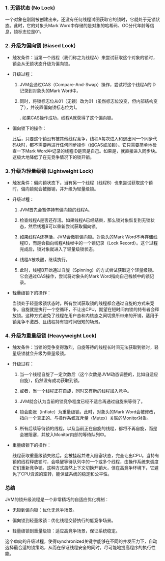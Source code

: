 
### 1. 无锁状态 (No Lock)

一个对象在刚刚被创建出来，还没有任何线程试图获取它的锁时，它就处于无锁状态。此时，它的对象头Mark Word中存储的是对象的哈希码、GC分代年龄等信息，锁标志位是01。

### 2. 升级为偏向锁 (Biased Lock)

- 触发条件：当第一个线程（我们称之为线程A）来尝试获取这个对象的锁时，锁会从无锁状态升级为偏向锁。
    
- 升级过程：
    
    1. JVM会通过CAS（Compare-And-Swap）操作，尝试将这个线程A的ID记录到对象头的Mark Word中。
        
    2. 同时，将锁标志位从01（无锁）改为01（虽然标志位没变，但内部结构变了），并设置偏向锁标志位为1。
        
        . 如果CAS操作成功，线程A就获得了这个偏向锁。
        
- 偏向锁下的操作：
    
    此后，只要这个锁没有被其他线程竞争，线程A每次进入和退出同一个同步代码块时，都不需要再进行任何同步操作（如CAS或加锁）。它只需要简单地检查一下Mark Word中记录的线程ID是否是自己。如果是，就直接进入同步块。这极大地降低了在无竞争情况下的锁开销。
    

### 3. 升级为轻量级锁 (Lightweight Lock)

- 触发条件：偏向锁状态下，当有另一个线程（线程B）也来尝试获取这个锁时，偏向锁就会被撤销，并升级为轻量级锁。
    
- 升级过程：
    
    1. JVM首先会暂停持有偏向锁的线程A。
        
    2. 检查线程A是否还存活。如果线程A已经结束，那么锁对象恢复到无锁状态，然后线程B可以重新尝试获取偏向锁。
        
    3. 如果线程A还存活，JVM会撤销偏向锁。对象头的Mark Word不再存储线程ID，而是会指向线程A栈帧中的一个锁记录（Lock Record）。这个过程完成后，锁对象就进入了轻量级锁状态。
        
    4. 线程A被唤醒，继续执行。
        
    5. 此时，线程B开始通过自旋（Spinning）的方式尝试获取这个轻量级锁。它会通过CAS操作，尝试将对象头的Mark Word指向自己栈帧中的锁记录。
        
- 轻量级锁下的操作：
    
    当锁处于轻量级锁状态时，所有尝试获取锁的线程都会通过自旋的方式来竞争。自旋就是执行一个空循环，不让出CPU，期望在短时间内锁的持有者会释放锁。这种方式避免了线程在用户态和内核态之间切换所带来的开销，适用于锁竞争不激烈、且线程持有锁时间很短的场景。
    

### 4. 升级为重量级锁 (Heavyweight Lock)

- 触发条件：当锁的竞争变得激烈，自旋等待的线程长时间无法获取到锁时，轻量级锁就会升级为重量级锁。
    
- 升级过程：
    
    1. 当一个线程自旋了一定次数后（这个次数是JVM动态调整的，比如自适应自旋），仍然没有成功获取到锁。
        
    2. 或者，当一个线程正在自旋，同时又有新的线程加入竞争。
        
    3. JVM就会认为当前的锁竞争程度已经不适合再通过自旋来等待了。
        
    4. 锁会膨胀（inflate）为重量级锁。此时，对象头的Mark Word会被修改，指向一个真正的、与操作系统互斥量（Mutex）关联的Monitor对象。
        
    5. 所有后续等待锁的线程，以及当前正在自旋的线程，都将不再自旋，而是会被阻塞，并放入Monitor内部的等待队列中。
        
- 重量级锁下的操作：
    
    线程获取重量级锁失败后，会被挂起并进入阻塞状态，完全让出CPU。当持有锁的线程释放锁时，会唤醒等待队列中的一个或多个线程，由操作系统来调度它们重新竞争锁。这种方式虽然上下文切换开销大，但在高竞争环境下，它避免了CPU资源的空转，能保证系统的稳定和公平性。
    

### 总结

JVM的锁升级流程是一个非常精巧的自适应优化机制：

- 无锁到偏向锁：优化无竞争场景。
    
- 偏向锁到轻量级锁：优化线程交替执行的低竞争场景。
    
- 轻量级锁到重量级锁：适应高竞争场景，保证系统稳定。
    

这个单向的升级过程，使得synchronized关键字能够在不同的并发压力下，自动选择最合适的锁策略，从而在保证线程安全的同时，尽可能地提高程序的执行性能。